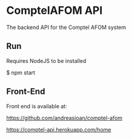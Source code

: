 # ComptelAFOM API

The backend API for the Comptel AFOM system

## Run

Requires NodeJS to be installed

$ npm start

## Front-End

Front end is available at:

https://github.com/andreasioan/comptel-afom

https://comptel-api.herokuapp.com/home
